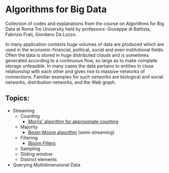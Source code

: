 # Algorithms for Big Data

Collection of codes and explanations from the course on Algorithms for Big Data at Roma Tre University held by professors: Giuseppe di Battista, Fabrizio Frati, Giordano Da Lozzo.

In many application contexts huge volumes of data are produced which are used in the economic-financial, political, social and even institutional fields.
Often the data is stored in huge distributed clouds and is sometimes generated according to a continuous flow, so large as to make complete storage unfeasible.
In many cases the data pertains to entities in close relationship with each other and gives rise to massive networks of connections.
Familiar examples for such networks are biological and social networks, distribution networks, and the Web graph.

## Topics:
- Streaming
    - Counting
      - [Morris’ algorithm for approximate counting](streaming/counting/morris_approximate_counting.md)
    - Majority
      - [Boyer-Moore algorithm](streaming/majority/boyer_more_majority.md) (semi-streaming)
    - Filtering
      - [Bloom Filters](streaming/filtering/bloom_filter.md)
    - Sampling
    - Sliding window
    - Distinct elements
- Querying Multidimensional Data
